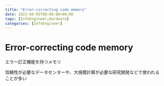 ```yaml
---
title: "Error-correcting code memory"
date: 2023-04-05T00:00:00+09:00
tags: [InfoEngineer,Hardware]
categories: [InfoEngineer]
---
```

# Error-correcting code memory

エラー訂正機能を持つメモリ

信頼性が必要なデータセンターや、大規模計算が必要な研究開発などで使われることが多い